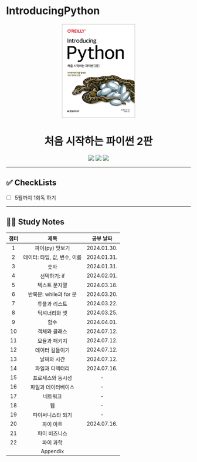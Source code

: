 # IntroducingPython

<div align="center">
  <a href="http://www.yes24.com/Product/Goods/91870652">
      <img src="logo.png" alt="Logo" width="200">
  </a>
  <h1>처음 시작하는 파이썬 2판</h1>
  <div>
    <img src="https://img.shields.io/badge/저자-빌%20루바노빅-DDE072?style=for-the-badge"/>
    <img src="https://img.shields.io/badge/출판사-한빛미디어-DDE072?style=for-the-badge"/>
    <img src="https://img.shields.io/badge/기간-2024.03~2024.05-DDE072?style=for-the-badge"/>
  </div>
</div>

---

## ✅ CheckLists

- [ ] 5월까지 1회독 하기


---

## 👩‍💻 Study Notes

| 챕터 |             제목             | 공부 날짜 |
| :--: | :--------------------------: | :-------: |
|  1   |       파이(py) 맛보기        |  2024.01.30.  |
|  2   | 데이터: 타입, 값, 변수, 이름 |  2024.01.31.  |
|  3   |             숫자             |  2024.01.31.  |
|  4   |         선택하기: if         | 2024.02.01. |
|  5   |        텍스트 문자열         |  2024.03.18.  |
|  6   |    반복문: while과 for 문    |  2024.03.20.  |
|  7   |        튜플과 리스트         | 2024.03.22. |
|  8   |        딕셔너리와 셋         |   2024.03.25. |
|  9   |             함수             | 2024.04.01.  |
|  10  |        객체와 클래스         | 2024.07.12.   |
|  11  |        모듈과 패키지         | 2024.07.12. |
|  12  |       데이터 길들이기        |  2024.07.12.  |
|  13  |         날짜와 시간          |  2024.07.12.  |
|  14  |       파일과 디렉터리        |  2024.07.16.  |
|  15  |      프로세스와 동시성       |  -  |
|  16  |     파일과 데이터베이스      |  - |
|  17  |           네트워크           |  -  |
|  18  |              웹              |  - |
|  19  |      파이써니스타 되기       | - |
|  20  |          파이 아트           | 2024.07.16. |
|  21  |        파이 비즈니스         |   |
|  22  |          파이 과학           |    |
|      |           Appendix           |    |
